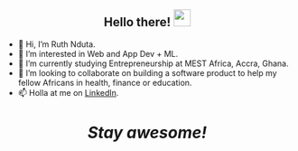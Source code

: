 <h2 align="center">Hello there! <img src="https://raw.githubusercontent.com/MartinHeinz/MartinHeinz/master/wave.gif" width="30px"></h2>


- 👋 Hi, I’m Ruth Nduta.
- 👀 I’m interested in Web and App Dev + ML.
- 🌱 I’m currently studying Entrepreneurship at MEST Africa, Accra, Ghana.
- 💞️ I’m looking to collaborate on building a software product to help my fellow Africans in health, finance or education.
- 📫 Holla at me on [LinkedIn](https://www.linkedin.com/in/ruth-nduta-muriithi/).

<h1 align='center'><i>Stay awesome!</i></h1>
